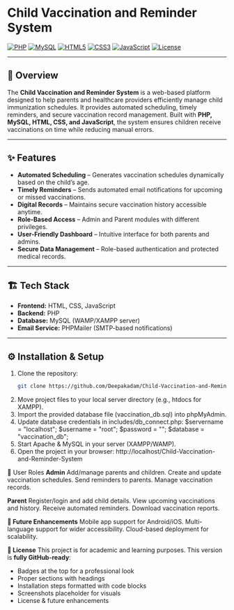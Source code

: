 # Child Vaccination and Reminder System  

[![PHP](https://img.shields.io/badge/PHP-7.4-blue?logo=php&logoColor=white)](https://www.php.net/)
[![MySQL](https://img.shields.io/badge/MySQL-8.0-blue?logo=mysql&logoColor=white)](https://www.mysql.com/)
[![HTML5](https://img.shields.io/badge/HTML5-orange?logo=html5&logoColor=white)](https://developer.mozilla.org/en-US/docs/Web/HTML)
[![CSS3](https://img.shields.io/badge/CSS3-blue?logo=css3&logoColor=white)](https://developer.mozilla.org/en-US/docs/Web/CSS)
[![JavaScript](https://img.shields.io/badge/JavaScript-yellow?logo=javascript&logoColor=black)](https://developer.mozilla.org/en-US/docs/Web/JavaScript)
[![License](https://img.shields.io/badge/License-Academic-brightgreen)](#)

---

## 📌 Overview  
The **Child Vaccination and Reminder System** is a web-based platform designed to help parents and healthcare providers efficiently manage child immunization schedules. It provides automated scheduling, timely reminders, and secure vaccination record management. Built with **PHP, MySQL, HTML, CSS, and JavaScript**, the system ensures children receive vaccinations on time while reducing manual errors.  

---

## ✨ Features  
- **Automated Scheduling** – Generates vaccination schedules dynamically based on the child’s age.  
- **Timely Reminders** – Sends automated email notifications for upcoming or missed vaccinations.  
- **Digital Records** – Maintains secure vaccination history accessible anytime.  
- **Role-Based Access** – Admin and Parent modules with different privileges.  
- **User-Friendly Dashboard** – Intuitive interface for both parents and admins.  
- **Secure Data Management** – Role-based authentication and protected medical records.  

---

## 🏗️ Tech Stack  
- **Frontend:** HTML, CSS, JavaScript  
- **Backend:** PHP  
- **Database:** MySQL (WAMP/XAMPP server)  
- **Email Service:** PHPMailer (SMTP-based notifications)  

---

## ⚙️ Installation & Setup  
1. Clone the repository:  
   ```bash
   git clone https://github.com/Deepakadam/Child-Vaccination-and-Reminder-System.git
2. Move project files to your local server directory (e.g., htdocs for XAMPP).
3. Import the provided database file (vaccination_db.sql) into phpMyAdmin.
4. Update database credentials in includes/db_connect.php:
    $servername = "localhost";
    $username   = "root";
    $password   = "";
    $database   = "vaccination_db";
5. Start Apache & MySQL in your server (XAMPP/WAMP).
6. Open the project in your browser:
    http://localhost/Child-Vaccination-and-Reminder-System

👥 User Roles
**Admin**
Add/manage parents and children.
Create and update vaccination schedules.
Send reminders to parents.
Manage vaccination records.

**Parent**
Register/login and add child details.
View upcoming vaccinations and history.
Receive automated reminders.
Download vaccination reports.

**🚀 Future Enhancements**
Mobile app support for Android/iOS.
Multi-language support for wider accessibility.
Cloud-based deployment for scalability.


**📝 License**
This project is for academic and learning purposes.
This version is **fully GitHub-ready**:  
- Badges at the top for a professional look  
- Proper sections with headings  
- Installation steps formatted with code blocks  
- Screenshots placeholder for visuals  
- License & future enhancements  

